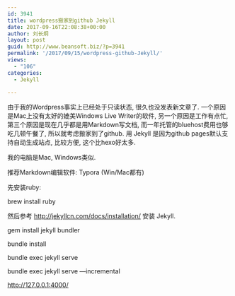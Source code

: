 ```yaml
---
id: 3941
title: wordpress搬家到github Jekyll
date: 2017-09-16T22:08:38+00:00
author: 刘长炯
layout: post
guid: http://www.beansoft.biz/?p=3941
permalink: '/2017/09/15/wordpress-github-Jekyll/'
views:
  - "106"
categories:
  - Jekyll
  
---
```


由于我的Wordpress事实上已经处于只读状态, 很久也没发表新文章了. 一个原因是Mac上没有太好的媲美Windows Live Writer的软件, 另一个原因是工作有点忙, 第三个原因是现在几乎都是用Markdown写文档, 而一年托管的bluehost费用也够吃几顿午餐了, 所以就考虑搬家到了github. 用 Jekyll 是因为github pages默认支持自动生成站点, 比较方便, 这个比hexo好太多.

我的电脑是Mac, Windows类似.

推荐Markdown编辑软件: Typora (Win/Mac都有)

先安装ruby:

brew install ruby

然后参考 <http://jekyllcn.com/docs/installation/> 安装 Jekyll.

gem install jekyll bundler

bundle install

bundle exec jekyll serve

bundle exec jekyll serve —incremental

<http://127.0.0.1:4000/>